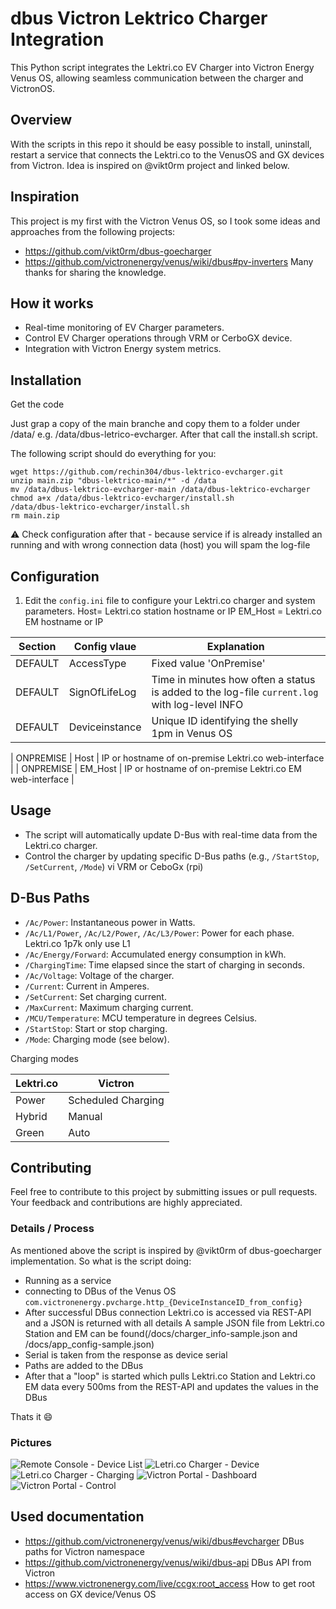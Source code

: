 # dbus Victron Lektrico Charger Integration
This Python script integrates the Lektri.co EV Charger into Victron Energy Venus OS, allowing seamless communication between the charger and VictronOS. 

## Overview
With the scripts in this repo it should be easy possible to install, uninstall, restart a service that connects the Lektri.co to the VenusOS and GX devices from Victron.
Idea is inspired on @vikt0rm project and linked below.


## Inspiration
This project is my first with the Victron Venus OS, so I took some ideas and approaches from the following projects: 
- https://github.com/vikt0rm/dbus-goecharger
- https://github.com/victronenergy/venus/wiki/dbus#pv-inverters
Many thanks for sharing the knowledge.

## How it works

- Real-time monitoring of EV Charger parameters.
- Control EV Charger operations through VRM or CerboGX device.
- Integration with Victron Energy system metrics.

## Installation
Get the code

Just grap a copy of the main branche and copy them to a folder under /data/ e.g. /data/dbus-letrico-evcharger. 
After that call the install.sh script.

The following script should do everything for you:
```
wget https://github.com/rechin304/dbus-lektrico-evcharger.git
unzip main.zip "dbus-lektrico-main/*" -d /data
mv /data/dbus-lektrico-evcharger-main /data/dbus-lektrico-evcharger
chmod a+x /data/dbus-lektrico-evcharger/install.sh
/data/dbus-lektrico-evcharger/install.sh
rm main.zip
```
⚠️ Check configuration after that - because service if is already installed an running and with wrong connection data (host) you will spam the log-file

## Configuration

1. Edit the `config.ini` file to configure your Lektri.co charger and system parameters.
	Host= Lektri.co station hostname or IP
	EM_Host = Lektri.co EM hostname or IP
	
| Section  | Config vlaue | Explanation |
| ------------- | ------------- | ------------- |
| DEFAULT  | AccessType | Fixed value 'OnPremise' |
| DEFAULT  | SignOfLifeLog  | Time in minutes how often a status is added to the log-file `current.log` with log-level INFO |
| DEFAULT  | Deviceinstance | Unique ID identifying the shelly 1pm in Venus OS || DEFAULT  | Phase | Valid values L1, L2 or L3: represents the phase where pv inverter is feeding in |

| ONPREMISE  | Host | IP or hostname of on-premise Lektri.co web-interface |
| ONPREMISE  | EM_Host | IP or hostname of on-premise Lektri.co EM web-interface |


## Usage

- The script will automatically update D-Bus with real-time data from the Lektri.co charger.
- Control the charger by updating specific D-Bus paths (e.g., `/StartStop`, `/SetCurrent`, `/Mode`) vi VRM or CeboGx (rpi)

## D-Bus Paths

- `/Ac/Power`: Instantaneous power in Watts.
- `/Ac/L1/Power`, `/Ac/L2/Power`, `/Ac/L3/Power`: Power for each phase. Lektri.co 1p7k only use L1
- `/Ac/Energy/Forward`: Accumulated energy consumption in kWh.
- `/ChargingTime`: Time elapsed since the start of charging in seconds.
- `/Ac/Voltage`: Voltage of the charger.
- `/Current`: Current in Amperes.
- `/SetCurrent`: Set charging current.
- `/MaxCurrent`: Maximum charging current.
- `/MCU/Temperature`: MCU temperature in degrees Celsius.
- `/StartStop`: Start or stop charging.
- `/Mode`: Charging mode (see below).

Charging modes

| Lektri.co | Victron |
 ------------- | ------------- |
| Power | Scheduled Charging |
| Hybrid | Manual |
| Green | Auto |

## Contributing

Feel free to contribute to this project by submitting issues or pull requests. Your feedback and contributions are highly appreciated.

### Details / Process
As mentioned above the script is inspired by @vikt0rm of dbus-goecharger implementation.
So what is the script doing:
- Running as a service
- connecting to DBus of the Venus OS `com.victronenergy.pvcharge.http_{DeviceInstanceID_from_config}`
- After successful DBus connection Lektri.co is accessed via REST-API and a JSON is returned with all details
  A sample JSON file from Lektri.co Station and EM can be found(/docs/charger_info-sample.json and /docs/app_config-sample.json)
- Serial is taken from the response as device serial
- Paths are added to the DBus
- After that a "loop" is started which pulls Lektri.co Station and Lektri.co EM data every 500ms from the REST-API and updates the values in the DBus

Thats it 😄

### Pictures
![Remote Console - Device List](img/Device-List.png)
![Letri.co Charger - Device](img/Lektri_co.png)
![Letri.co Charger - Charging](img/Lektri_co_Charging.png)
![Victron Portal - Dashboard](img/VRM_Lektri_co_Overview.png)
![Victron Portal - Control](img/VRM_Lektri_co_Controls.png)

## Used documentation
- https://github.com/victronenergy/venus/wiki/dbus#evcharger   DBus paths for Victron namespace
- https://github.com/victronenergy/venus/wiki/dbus-api   DBus API from Victron
- https://www.victronenergy.com/live/ccgx:root_access   How to get root access on GX device/Venus OS
